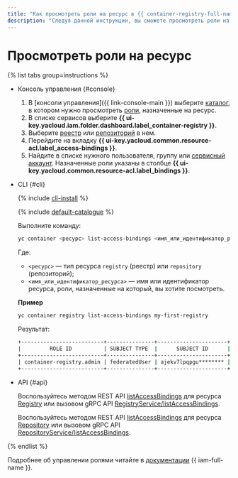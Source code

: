 ```yaml
---
title: "Как просмотреть роли на ресурс в {{ container-registry-full-name }}"
description: "Следуя данной инструкции, вы сможете просмотреть роли на ресурс." 
---
```


# Просмотреть роли на ресурс

{% list tabs group=instructions %}

- Консоль управления {#console}

  1. В [консоли управления]({{ link-console-main }}) выберите [каталог](../../../resource-manager/concepts/resources-hierarchy.md#folder), в котором нужно просмотреть [роли](../../../iam/concepts/access-control/roles.md), назначенные на ресурс.
  1. В списке сервисов выберите **{{ ui-key.yacloud.iam.folder.dashboard.label_container-registry }}**.
  1. Выберите [реестр](../../concepts/registry.md) или [репозиторий](../../concepts/repository.md) в нем.
  1. Перейдите на вкладку **{{ ui-key.yacloud.common.resource-acl.label_access-bindings }}**.
  1. Найдите в списке нужного пользователя, группу или [сервисный аккаунт](../../../iam/concepts/users/service-accounts.md). Назначенные роли указаны в столбце **{{ ui-key.yacloud.common.resource-acl.label_bindings }}**.

- CLI {#cli}

  {% include [cli-install](../../../_includes/cli-install.md) %}

  {% include [default-catalogue](../../../_includes/default-catalogue.md) %}

  Выполните команду:

  ```bash
  yc container <ресурс> list-access-bindings <имя_или_идентификатор_ресурса>
  ```

  Где:
  * `<ресурс>` — тип ресурса `registry` (реестр) или `repository` (репозиторий);
  * `<имя_или_идентификатор_ресурса>` — имя или идентификатор ресурса, роли, назначенные на который, вы хотите посмотреть.

  **Пример**
  
  ```bash
  yc container registry list-access-bindings my-first-registry
  ```

  Результат:
  
  ```bash
  +--------------------------+---------------+----------------------+
  |         ROLE ID          | SUBJECT TYPE  |      SUBJECT ID      |
  +--------------------------+---------------+----------------------+
  | container-registry.admin | federatedUser | ajekv7lpqpgu******** |
  +--------------------------+---------------+----------------------+
  ```

- API {#api}

  Воспользуйтесь методом REST API [listAccessBindings](../../api-ref/Registry/listAccessBindings.md) для ресурса [Registry](../../api-ref/Registry/index.md) или вызовом gRPC API [RegistryService/listAccessBindings](../../api-ref/grpc/registry_service.md#UpdateAccessBindings).

  Воспользуйтесь методом REST API [listAccessBindings](../../api-ref/Repository/listAccessBindings.md) для ресурса [Repository](../../api-ref/Repository/index.md) или вызовом gRPC API [RepositoryService/listAccessBindings](../../api-ref/grpc/repository_service.md#UpdateAccessBindings).

{% endlist %}

Подробнее об управлении ролями читайте в [документации](../../../iam/concepts/index.md) {{ iam-full-name }}.
